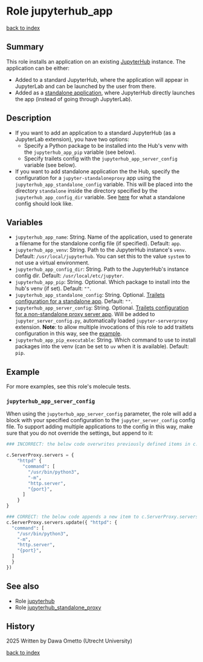 # Role jupyterhub_app
[back to index](../index.md#Roles)

## Summary

This role installs an application on an existing [JupyterHub](./jupyterhub.md) instance. The application can be either:

- Added to a standard JupyterHub, where the application will appear in JupyterLab and can be launched by the user from there.
- Added as a [standalone application](./jupyterhub_standalone_proxy.md), where JupyterHub directly launches the app (instead of going through JupyterLab).

## Description

- If you want to add an application to a standard JupyterHub (as a JupyterLab extension), you have two options: 
    - Specify a Python package to be installed into the Hub's venv with the `jupyterhub_app_pip` variable (see below).
    - Specify trailets config with the `jupyterhub_app_server_config` variable (see below).
- If you want to add standalone application the the Hub, specify the configuration for a `jupyter-standaloneproxy` app using the `jupyterhub_app_standalone_config` variable. This will be placed into the directory `standalone` inside the directory specified by the `jupyterhub_app_config_dir` variable. See [here](./jupyterhub_standalone_proxy.md#configuration-option-2) for what a standalone config should look like.

## Variables

- `jupyterhub_app_name`: String. Name of the application, used to generate a filename for the standalone config file (if specified). Default: `app`.
- `jupyterhub_app_venv`: String. Path to the JupyterHub instance's `venv`. Default: `/usr/local/jupyterhub`. You can set this to the value `system` to not use a virtual environment.
- `jupyterhub_app_config_dir`: String. Path to the JupyterHub's instance config dir. Default: `/usr/local/etc/jupyter`.
- `jupyterhub_app_pip`: String. Optional. Which package to install into the hub's venv (if set). Default: `""`.
- `jupyterhub_app_standalone_config`: String. Optional. [Trailets configuration for a standalone app](./jupyterhub_standalone_proxy.md#configuration-option-2). Default: `""`.
- `jupyterhub_app_server_config`: String. Optional. [Trailets configuration for a non-standalone proxy server app](https://jupyter-server-proxy.readthedocs.io/en/latest/server-process.html#specifying-config-via-traitlets). Will be added to `jupyter_server_config.py`, automatically loaded `jupyter-serverproxy` extension. **Note**: to allow multiple invocations of this role to add traitlets configuration in this way, see the [example](#jupyterhub_app_server_config).
- `jupyterhub_app_pip_executable`: String. Which command to use to install packages into the venv (can be set to `uv` when it is available). Default: `pip`.

## Example

For more examples, see this role's molecule tests.

### `jupyterhub_app_server_config`

When using the `jupyterhub_app_server_config` parameter, the role will add a block with your specified configuration to the `jupyter_server_config` config file. To support adding multiple applications to the config in this way, make sure that you do not override the settings, but append to it:

```python
### INCORRECT: the below code overwrites previously defined items in c.ServerProxy.servers

c.ServerProxy.servers = {
    "httpd" {
      "command": [
        "/usr/bin/python3",
        "-m",
        "http.server",
        "{port}",
      ]
    }
}

### CORRECT: the below code appends a new item to c.ServerProxy.servers
c.ServerProxy.servers.update({ "httpd": {
  "command": [
    "/usr/bin/python3",
    "-m",
    "http.server",
    "{port}",
  ]
  }
})
```

## See also

- Role [jupyterhub](./jupyterhub.md)
- Role [jupyterhub_standalone_proxy](./jupyterhub_standalone_proxy.md)

## History
2025 Written by Dawa Ometto (Utrecht University)

[back to index](../index.md#Roles)
